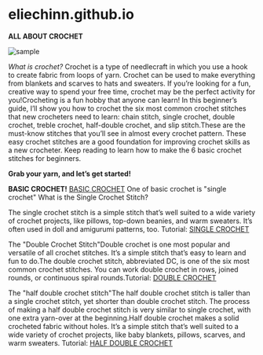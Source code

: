 # eliechinn.github.io
**ALL ABOUT CROCHET**

![sample](https://i.pinimg.com/564x/7e/60/cf/7e60cfb18af21b2be6bc58dbd9435972.jpg)


*What is crochet?*
Crochet is a type of needlecraft in which you use a hook to create fabric from loops of yarn. Crochet can be used to make everything from blankets and scarves to hats and sweaters. If you’re looking for a fun, creative way to spend your free time, crochet may be the perfect activity for you!Crocheting is a fun hobby that anyone can learn! In this beginner’s guide, I’ll show you how to crochet the six most common crochet stitches that new crocheters need to learn: chain stitch, single crochet, double crochet, treble crochet, half-double crochet, and slip stitch.These are the must-know stitches that you’ll see in almost every crochet pattern. These easy crochet stitches are a good foundation for improving crochet skills as a new crocheter. Keep reading to learn how to make the 6 basic crochet stitches for beginners.

**Grab your yarn, and let’s get started!**

**BASIC CROCHET!** [BASIC CROCHET](https://sarahmaker.com/basic-crochet-stitches/) 
One of basic crochet is "single crochet" What is the Single Crochet Stitch?

The single crochet stitch is a simple stitch that’s well suited to a wide variety of crochet projects, like pillows, top-down beanies, and warm sweaters. It’s often used in doll and amigurumi patterns, too. Tutorial:
[SINGLE CROCHET](https://www.youtube.com/watch?v=cHe9_rnZr9Y)

The "Double Crochet Stitch"Double crochet is one most popular and versatile of all crochet stitches. It’s a simple stitch that’s easy to learn and fun to do.The double crochet stitch, abbreviated DC, is one of the six most common crochet stitches. You can work double crochet in rows, joined rounds, or continuous spiral rounds.Tutorial:
[DOUBLE CROCHET](https://www.youtube.com/watch?v=dczIHj7fg8Q)

The "half double crochet stitch"The half double crochet stitch is taller than a single crochet stitch, yet shorter than double crochet stitch. The process of making a half double crochet stitch is very similar to single crochet, with one extra yarn-over at the beginning.Half double crochet makes a solid crocheted fabric without holes. It’s a simple stitch that’s well suited to a wide variety of crochet projects, like baby blankets, pillows, scarves, and warm sweaters. Tutorial:
[HALF DOUBLE CROCHET](https://www.youtube.com/watch?v=7VuOIpRO6PM)
